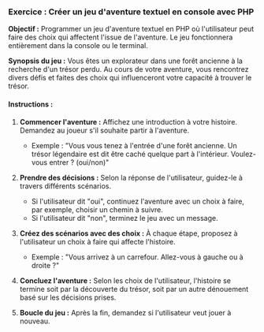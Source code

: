 ### Exercice : Créer un jeu d'aventure textuel en console avec PHP

**Objectif :** Programmer un jeu d'aventure textuel en PHP où l'utilisateur peut faire des choix qui affectent l'issue de l'aventure. Le jeu fonctionnera entièrement dans la console ou le terminal.

**Synopsis du jeu :** Vous êtes un explorateur dans une forêt ancienne à la recherche d'un trésor perdu. Au cours de votre aventure, vous rencontrez divers défis et faites des choix qui influenceront votre capacité à trouver le trésor.

#### Instructions :

1. **Commencer l'aventure :** Affichez une introduction à votre histoire. Demandez au joueur s'il souhaite partir à l'aventure.
   - Exemple : "Vous vous tenez à l'entrée d'une forêt ancienne. Un trésor légendaire est dit être caché quelque part à l'intérieur. Voulez-vous entrer ? (oui/non)"

2. **Prendre des décisions :** Selon la réponse de l'utilisateur, guidez-le à travers différents scénarios.
   - Si l'utilisateur dit "oui", continuez l'aventure avec un choix à faire, par exemple, choisir un chemin à suivre.
   - Si l'utilisateur dit "non", terminez le jeu avec un message.

3. **Créez des scénarios avec des choix :** À chaque étape, proposez à l'utilisateur un choix à faire qui affecte l'histoire.
   - Exemple : "Vous arrivez à un carrefour. Allez-vous à gauche ou à droite ?"

4. **Concluez l'aventure :** Selon les choix de l'utilisateur, l'histoire se termine soit par la découverte du trésor, soit par un autre dénouement basé sur les décisions prises.

5. **Boucle du jeu :** Après la fin, demandez si l'utilisateur veut jouer à nouveau.